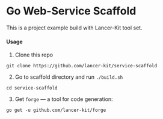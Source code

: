 # Go Web-Service Scaffold

This is a project example build with Lancer-Kit tool set.

#### Usage

1. Clone this repo
```shell script
git clone https://github.com/lancer-kit/service-scaffold
```

2. Go to scaffold directory and run `./build.sh`

```shell script
cd service-scaffold

```

3. Get `forge` — a tool for code generation:

```shell script
go get -u github.com/lancer-kit/forge
```





